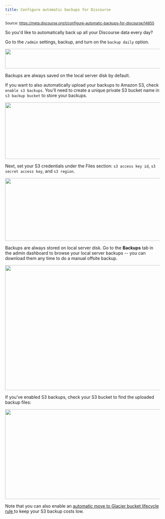 ```yaml
---
title: Configure automatic backups for Discourse
---
```


<small class="doc-source">Source: https://meta.discourse.org/t/configure-automatic-backups-for-discourse/14855</small>

So you'd like to automatically back up all your Discourse data every day? 

Go to the `/admin` settings, backup, and turn on the `backup daily` option.

<img src="//discourse-meta.s3-us-west-1.amazonaws.com/original/2X/c/cdebee5626392e3869cba8a3cddc977822f951ff.png" width="690" height="64"> 

Backups are always saved on the local server disk by default.

If you want to also automatically upload your backups to Amazon S3, check `enable s3 backups`. You'll need to create a unique private S3 bucket name in `s3 backup bucket` to store your backups.

<img src="//discourse-meta.s3-us-west-1.amazonaws.com/original/2X/3/318564bc2aae3345039b00b1c457b7561be21325.png" width="609" height="184"> 

Next, set your S3 credentials under the Files section: `s3 access key id`, `s3 secret access key`, and `s3 region`.

<img src="//discourse-meta.s3-us-west-1.amazonaws.com/original/2X/2/23bbd09157cae94b04601a00d5b2169a0f7175f8.png" width="690" height="204"> 

Backups are always stored on local server disk. Go to the **Backups** tab in the admin dashboard to browse your local server backups -- you can download them any time to do a manual offsite backup.

<img src="//discourse-meta.s3-us-west-1.amazonaws.com/original/2X/9/9adda5bcde9fb1cd913cbb1aaa53a9489519b3ba.png" width="690" height="406"> 

If you've enabled S3 backups, check your S3 bucket to find the uploaded backup files:

<img src="//discourse-meta.s3-us-west-1.amazonaws.com/original/2X/0/0ec8819200c1307216ec11591e4548c01cfebcb1.png" width="690" height="292"> 

Note that you can also enable an [automatic move to Glacier bucket lifecycle rule ](http://aws.typepad.com/aws/2012/11/archive-s3-to-glacier.html) to keep your S3 backup costs low.
